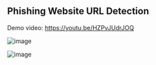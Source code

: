 ## Phishing Website URL Detection
Demo video: https://youtu.be/HZPvJUdrJOQ

![image](https://github.com/DarshaK1Just/Phishing_Website_Prediction/assets/88178092/8ee189d5-8086-4b68-8026-2b3378d8107c)

![image](https://github.com/DarshaK1Just/Phishing_Website_Prediction/assets/88178092/664572d9-68cf-4321-bf87-fc8dd46a284c)


